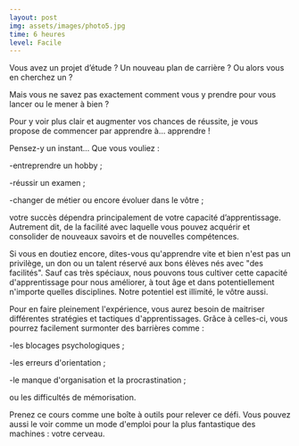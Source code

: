 ```yaml
---
layout: post
img: assets/images/photo5.jpg
time: 6 heures
level: Facile
---
```


Vous avez un projet d’étude ? Un nouveau plan de carrière ? Ou alors vous en cherchez un ?

Mais vous ne savez pas exactement comment vous y prendre pour vous lancer ou le mener à bien ?

Pour y voir plus clair et augmenter vos chances de réussite, je vous propose de commencer par apprendre à... apprendre !

Pensez-y un instant... Que vous vouliez :

-entreprendre un hobby ;

-réussir un examen ;

-changer de métier ou encore évoluer dans le vôtre ;

votre succès dépendra principalement de votre capacité d’apprentissage. Autrement dit, de la facilité avec laquelle vous pouvez acquérir et consolider de nouveaux savoirs et de nouvelles compétences.

Si vous en doutiez encore, dites-vous qu'apprendre vite et bien n'est pas un privilège, un don ou un talent réservé aux bons élèves nés avec "des facilités". Sauf cas très spéciaux, nous pouvons tous cultiver cette capacité d'apprentissage pour nous améliorer, à tout âge et dans potentiellement n'importe quelles disciplines. Notre potentiel est illimité, le vôtre aussi.

Pour en faire pleinement l'expérience, vous aurez besoin de maitriser différentes stratégies et tactiques d'apprentissages. Grâce à celles-ci, vous pourrez facilement surmonter des barrières comme :

-les blocages psychologiques ; 

-les erreurs d'orientation ; 

-le manque d'organisation et la procrastination ;

ou les difficultés de mémorisation.

Prenez ce cours comme une boîte à outils pour relever ce défi. Vous pouvez aussi le voir comme un mode d'emploi pour la plus fantastique des machines : votre cerveau.